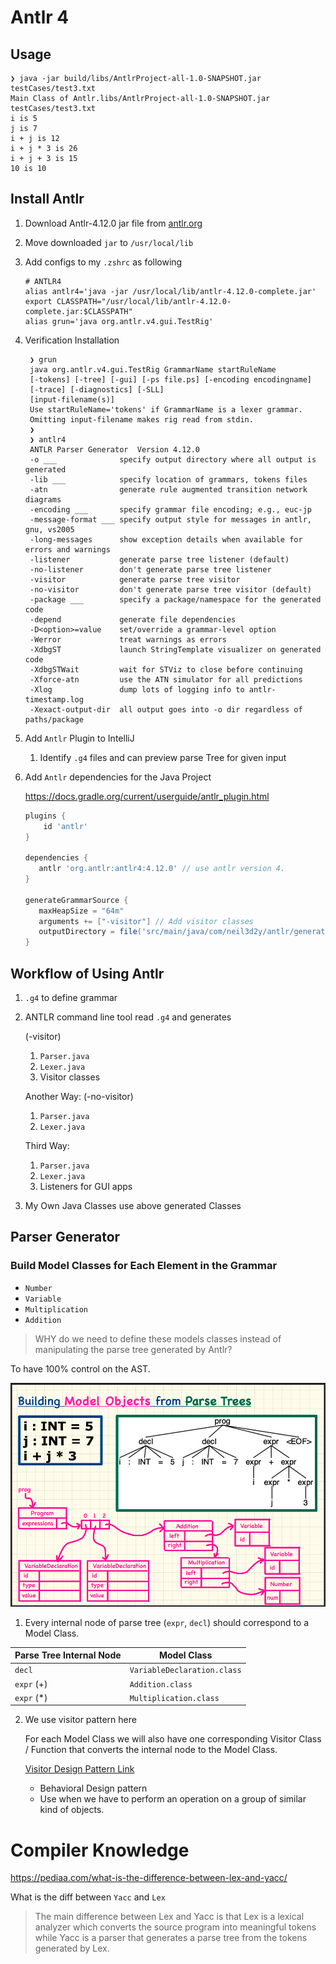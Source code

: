# Antlr 4

## Usage

```shell
❯ java -jar build/libs/AntlrProject-all-1.0-SNAPSHOT.jar  testCases/test3.txt
Main Class of Antlr.libs/AntlrProject-all-1.0-SNAPSHOT.jar  testCases/test3.txt
i is 5
j is 7
i + j is 12
i + j * 3 is 26
i + j + 3 is 15
10 is 10

```

## Install Antlr

1. Download Antlr-4.12.0 jar file from [antlr.org](https://www.antlr.org/download.html)

2. Move downloaded `jar` to `/usr/local/lib`

3. Add configs to my `.zshrc` as following

   ```
   # ANTLR4
   alias antlr4='java -jar /usr/local/lib/antlr-4.12.0-complete.jar'
   export CLASSPATH="/usr/local/lib/antlr-4.12.0-complete.jar:$CLASSPATH"
   alias grun='java org.antlr.v4.gui.TestRig'
   ```
4. Verification Installation

   ```shell
    ❯ grun
    java org.antlr.v4.gui.TestRig GrammarName startRuleName
    [-tokens] [-tree] [-gui] [-ps file.ps] [-encoding encodingname]
    [-trace] [-diagnostics] [-SLL]
    [input-filename(s)]
    Use startRuleName='tokens' if GrammarName is a lexer grammar.
    Omitting input-filename makes rig read from stdin.
    ❯
    ❯ antlr4
    ANTLR Parser Generator  Version 4.12.0
    -o ___              specify output directory where all output is generated
    -lib ___            specify location of grammars, tokens files
    -atn                generate rule augmented transition network diagrams
    -encoding ___       specify grammar file encoding; e.g., euc-jp
    -message-format ___ specify output style for messages in antlr, gnu, vs2005
    -long-messages      show exception details when available for errors and warnings
    -listener           generate parse tree listener (default)
    -no-listener        don't generate parse tree listener
    -visitor            generate parse tree visitor
    -no-visitor         don't generate parse tree visitor (default)
    -package ___        specify a package/namespace for the generated code
    -depend             generate file dependencies
    -D<option>=value    set/override a grammar-level option
    -Werror             treat warnings as errors
    -XdbgST             launch StringTemplate visualizer on generated code
    -XdbgSTWait         wait for STViz to close before continuing
    -Xforce-atn         use the ATN simulator for all predictions
    -Xlog               dump lots of logging info to antlr-timestamp.log
    -Xexact-output-dir  all output goes into -o dir regardless of paths/package
   ```

5. Add `Antlr` Plugin to IntelliJ
   1. Identify `.g4` files and can preview parse Tree for given input
6. Add `Antlr` dependencies for the Java Project

   https://docs.gradle.org/current/userguide/antlr_plugin.html

   ```groovy
   plugins {
       id 'antlr'
   }
   
   dependencies {
      antlr 'org.antlr:antlr4:4.12.0' // use antlr version 4.
   }
   
   generateGrammarSource {
      maxHeapSize = "64m"
      arguments += ["-visitor"] // Add visitor classes
      outputDirectory = file('src/main/java/com/neil3d2y/antlr/generated')
   }
   ```



## Workflow of Using Antlr

1. `.g4` to define grammar

2. ANTLR command line tool read `.g4` and generates

   (-visitor)

   1. `Parser.java`
   2. `Lexer.java`
   3. Visitor classes

   Another Way: (-no-visitor)

   1. `Parser.java`
   2. `Lexer.java`

   Third Way:

   1. `Parser.java`
   2. `Lexer.java`
   3. Listeners for GUI apps


3. My Own Java Classes use above generated Classes

## Parser Generator 

### Build Model Classes for Each Element in the Grammar

- `Number`
- `Variable`
- `Multiplication`
- `Addition`

> WHY do we need to define these models classes instead of manipulating the parse tree generated by Antlr?

To have 100% control on the AST.

![](images/ParseTreeToModels.png)

1. Every internal node of parse tree (`expr`, `decl`) should correspond to a Model Class.

| Parse Tree Internal Node | Model Class                 |
|--------------------------|-----------------------------|
| `decl`                   | `VariableDeclaration.class` |
| `expr` (+)               | `Addition.class`            |
| `expr` (*)               | `Multiplication.class`      |

2. We use visitor pattern here

   For each Model Class we will also have one corresponding Visitor Class / Function that converts the internal node to the Model Class.

   [Visitor Design Pattern Link](https://www.geeksforgeeks.org/visitor-design-pattern/)

   - Behavioral Design pattern
   - Use when we have to perform an operation on a group of similar kind of objects.

# Compiler Knowledge 

https://pediaa.com/what-is-the-difference-between-lex-and-yacc/ 

What is the diff between `Yacc` and `Lex`

> The main difference between Lex and Yacc is that Lex is a lexical analyzer which converts the source program into meaningful tokens while Yacc is a parser that generates a parse tree from the tokens generated by Lex.



